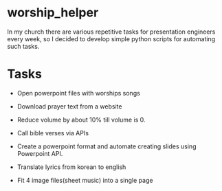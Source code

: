# worship_helper
In my church there are various repetitive tasks for presentation engineers every week, so I decided to develop simple python scripts for automating such tasks.

# Tasks

- Open powerpoint files with worships songs

- Download prayer text from a website

- Reduce volume by about 10% till volume is 0.

- Call bible verses via APIs

- Create a powerpoint format and automate creating slides using Powerpoint API.

- Translate lyrics from korean to english

- Fit 4 image files(sheet music) into a single page
